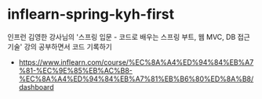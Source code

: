# inflearn-spring-kyh-first
인프런 김영한 강사님의 '스프링 입문 - 코드로 배우는 스프링 부트, 웹 MVC, DB 접근 기술' 강의 공부하면서 코드 기록하기

- https://www.inflearn.com/course/%EC%8A%A4%ED%94%84%EB%A7%81-%EC%9E%85%EB%AC%B8-%EC%8A%A4%ED%94%84%EB%A7%81%EB%B6%80%ED%8A%B8/dashboard
